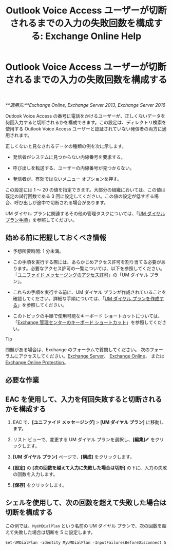 ﻿---
title: 'Outlook Voice Access ユーザーが切断されるまでの入力の失敗回数を構成する: Exchange Online Help'
TOCTitle: Outlook Voice Access ユーザーが切断されるまでの入力の失敗回数を構成する
ms:assetid: 64c13d17-a26a-4c9b-b495-bd69c716456a
ms:mtpsurl: https://technet.microsoft.com/ja-jp/library/Ee423547(v=EXCHG.150)
ms:contentKeyID: 49896285
ms.date: 05/22/2018
mtps_version: v=EXCHG.150
ms.translationtype: HT
---

# Outlook Voice Access ユーザーが切断されるまでの入力の失敗回数を構成する

 

_**適用先:**Exchange Online, Exchange Server 2013, Exchange Server 2016_

Outlook Voice Access の番号に電話をかけるユーザーが、正しくないデータを何回入力すると切断されるかを構成できます。この設定は、ディレクトリ検索を使用する Outlook Voice Access ユーザーと認証されていない発信者の両方に適用されます。

正しくないと見なされるデータの種類の例を次に示します。

  - 発信者がシステムに見つからない内線番号を要求する。

  - 呼び出しを転送する、ユーザーの内線番号が見つからない。

  - 発信者が、有効ではないメニュー オプションを押す。

この設定には 1 ～ 20 の値を指定できます。大部分の組織においては、この値は既定の試行回数である 3 回に設定してください。この値の設定が低すぎる場合、呼び出しが途中で切断される場合があります。

UM ダイヤル プランに関連するその他の管理タスクについては、「[UM ダイヤル プラン手順](um-dial-plan-procedures-exchange-2013-help.md)」を参照してください。

## 始める前に把握しておくべき情報

  - 予想所要時間: 1 分未満。

  - この手順を実行する際には、あらかじめアクセス許可を割り当てる必要があります。必要なアクセス許可の一覧については、以下を参照してください。「[ユニファイド メッセージングのアクセス許可](unified-messaging-permissions-exchange-2013-help.md)」の「UM ダイヤル プラン」。

  - これらの手順を実行する前に、UM ダイヤル プランが作成されていることを確認してください。詳細な手順については、「[UM ダイヤル プランを作成する](create-a-um-dial-plan-exchange-2013-help.md)」を参照してください。

  - このトピックの手順で使用可能なキーボード ショートカットについては、「[Exchange 管理センターのキーボード ショートカット](keyboard-shortcuts-in-the-exchange-admin-center-exchange-online-protection-help.md)」を参照してください。


> [!TIP]
> 問題がある場合は、Exchange のフォーラムで質問してください。 次のフォーラムにアクセスしてください。<A href="https://go.microsoft.com/fwlink/p/?linkid=60612">Exchange Server</A>、 <A href="https://go.microsoft.com/fwlink/p/?linkid=267542">Exchange Online</A>、 または <A href="https://go.microsoft.com/fwlink/p/?linkid=285351">Exchange Online Protection</A>。.



## 必要な作業

## EAC を使用して、入力を何回失敗すると切断されるかを構成する

1.  EAC で、**\[ユニファイド メッセージング\]** \> **\[UM ダイヤル プラン\]** に移動します。

2.  リスト ビューで、変更する UM ダイヤル プランを選択し、**\[編集\]**![編集アイコン](images/Bb124582.6f53ccb2-1f13-4c02-bea0-30690e6ea71d(EXCHG.150).gif "編集アイコン") をクリックします。

3.  **\[UM ダイヤル プラン\]** ページで、**\[構成\]** をクリックします。

4.  **\[設定\]** の **\[次の回数を越えて入力に失敗した場合は切断\]** の下に、入力の失敗の回数を入力します。

5.  **\[保存\]** をクリックします。

## シェルを使用して、次の回数を超えて失敗した場合は切断を構成する

この例では、`MyUMDialPlan` という名前の UM ダイヤル プランで、次の回数を超えて失敗した場合は切断を 5 に設定します。

    Set-UMDialPlan -identity MyUMDialPlan -InputFailuresBeforeDisconnect 5

